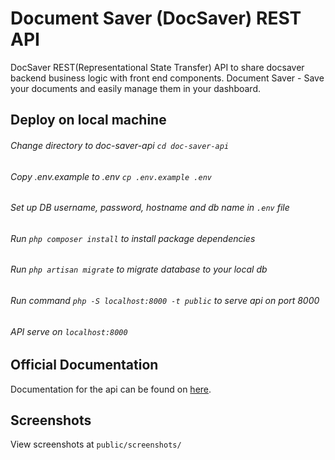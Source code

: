 # Document Saver (DocSaver) REST API
DocSaver REST(Representational State Transfer) API to share docsaver backend business logic with front end components.
Document Saver - Save your documents and easily manage them in your dashboard.

## Deploy on local machine
###### Change directory to doc-saver-api `cd doc-saver-api`
###### Copy .env.example to .env `cp .env.example .env`
###### Set up DB username, password, hostname and db name in `.env` file
###### Run `php composer install` to install package dependencies
###### Run `php artisan migrate` to migrate database to your local db
###### Run command `php -S localhost:8000 -t public` to serve api on port 8000
###### API serve on `localhost:8000`


## Official Documentation
Documentation for the api can be found on [here](https://documenter.getpostman.com/view/2358344/RznHJdPY).

## Screenshots
View screenshots at `public/screenshots/`

